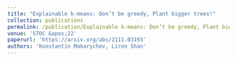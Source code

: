 ```yaml
---
title: "Explainable k-means: Don’t be greedy, Plant bigger trees!"
collection: publications
permalink: /publication/Explainable k-means: Don’t be greedy, Plant bigger trees!
venue: 'STOC &apos;22'
paperurl: 'https://arxiv.org/abs/2111.03193'
authors: 'Konstantin Makarychev, Liren Shan'
---
```


<!-- citation: 'Your Name, You. (2010). &quot;Paper Title Number 2.&quot; <i>Journal 1</i>. 1(2).'
--- -->
<!-- This paper is about the number 2. The number 3 is left for future work. -->

<!-- [Download paper here](http://academicpages.github.io/files/paper2.pdf)

Recommended citation: Your Name, You. (2010). "Paper Title Number 2." <i>Journal 1</i>. 1(2). -->
